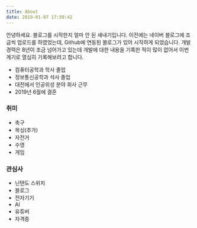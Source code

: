 ```yaml
---
title: About
date: 2019-01-07 17:59:42
---
```


안녕하세요.
블로그를 시작한지 얼마 안 된 새내기입니다.
이전에는 네이버 블로그에 조금씩 업로드를 하였었는데, Github에 연동된 블로그가 있어 시작하게 되었습니다.
개발경력은 8년이 조금 넘어가고 있는데 개발에 대한 내용을 기록한 적이 많이 없어서 이번 계기로 열심히 기록해보려고 합니다.

- 컴퓨터공학과 학사 졸업
- 정보통신공학과 석사 졸업
- 대전에서 인공위성 분야 회사 근무
- 2019년 6월에 결혼

### 취미

- 축구
- 복싱(추가)
- 자전거
- 수영
- 게임

### 관심사

- 닌텐도 스위치
- 블로그
- 전자기기
- AI
- 유튜버
- 자격증
